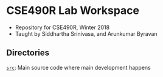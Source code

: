 # CSE490R Lab Workspace

- Repository for CSE490R, Winter 2018
- Taught by Siddhartha Srinivasa, and Arunkumar Byravan

## Directories

[`src`](src): Main source code where main development happens

